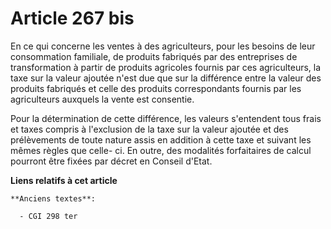 # Article 267 bis

En ce qui concerne les ventes à des agriculteurs, pour les besoins de leur consommation familiale, de produits fabriqués par
des entreprises de transformation à partir de produits agricoles fournis par ces agriculteurs, la taxe sur la valeur ajoutée
n'est due que sur la différence entre la valeur des produits fabriqués et celle des produits correspondants fournis par les
agriculteurs auxquels la vente est consentie.

Pour la détermination de cette différence, les valeurs s'entendent tous frais et taxes compris à l'exclusion de la taxe sur
la valeur ajoutée et des prélèvements de toute nature assis en addition à cette taxe et suivant les mêmes règles que celle-
ci. En outre, des modalités forfaitaires de calcul pourront être fixées par décret en Conseil d'Etat.

**Liens relatifs à cet article**

	**Anciens textes**:

	  - CGI 298 ter
